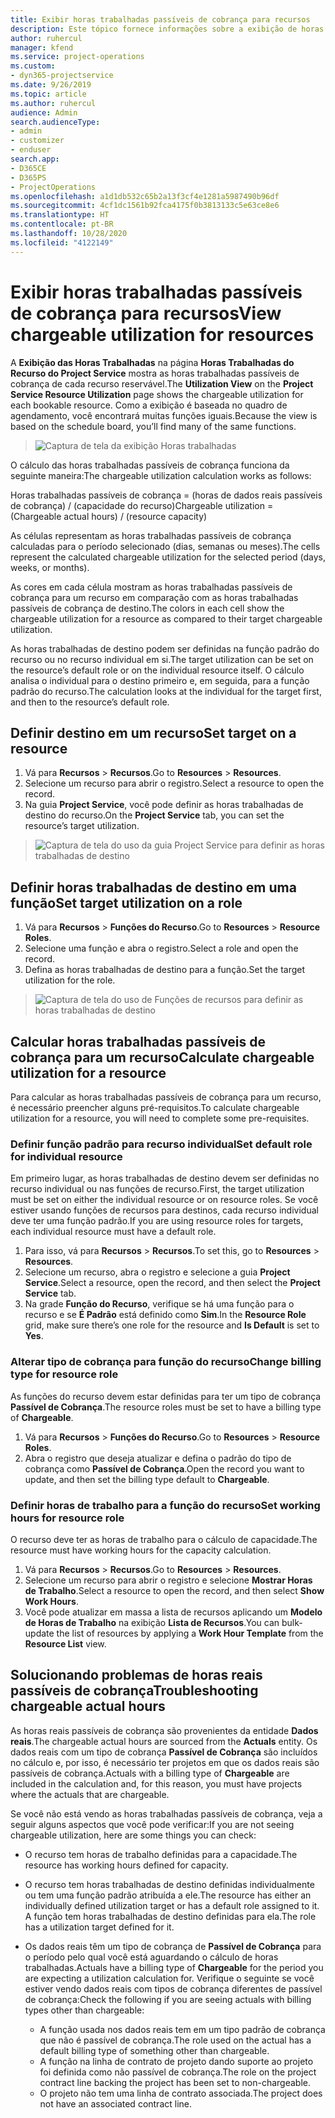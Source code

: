 ```yaml
---
title: Exibir horas trabalhadas passíveis de cobrança para recursos
description: Este tópico fornece informações sobre a exibição de horas trabalhadas do recurso.
author: ruhercul
manager: kfend
ms.service: project-operations
ms.custom:
- dyn365-projectservice
ms.date: 9/26/2019
ms.topic: article
ms.author: ruhercul
audience: Admin
search.audienceType:
- admin
- customizer
- enduser
search.app:
- D365CE
- D365PS
- ProjectOperations
ms.openlocfilehash: a1d1db532c65b2a13f3cf4e1281a5987490b96df
ms.sourcegitcommit: 4cf1dc1561b92fca4175f0b3813133c5e63ce8e6
ms.translationtype: HT
ms.contentlocale: pt-BR
ms.lasthandoff: 10/28/2020
ms.locfileid: "4122149"
---
```

# <a name="view-chargeable-utilization-for-resources"></a><span data-ttu-id="5a26c-103">Exibir horas trabalhadas passíveis de cobrança para recursos</span><span class="sxs-lookup"><span data-stu-id="5a26c-103">View chargeable utilization for resources</span></span>
 
<span data-ttu-id="5a26c-104">A **Exibição das Horas Trabalhadas** na página **Horas Trabalhadas do Recurso do Project Service** mostra as horas trabalhadas passíveis de cobrança de cada recurso reservável.</span><span class="sxs-lookup"><span data-stu-id="5a26c-104">The **Utilization View** on the **Project Service Resource Utilization** page shows the chargeable utilization for each bookable resource.</span></span> <span data-ttu-id="5a26c-105">Como a exibição é baseada no quadro de agendamento, você encontrará muitas funções iguais.</span><span class="sxs-lookup"><span data-stu-id="5a26c-105">Because the view is based on the schedule board, you’ll find many of the same functions.</span></span>

> ![Captura de tela da exibição Horas trabalhadas](media/FAQ-utilization-1.png)
 

<span data-ttu-id="5a26c-107">O cálculo das horas trabalhadas passíveis de cobrança funciona da seguinte maneira:</span><span class="sxs-lookup"><span data-stu-id="5a26c-107">The chargeable utilization calculation works as follows:</span></span>

   <span data-ttu-id="5a26c-108">Horas trabalhadas passíveis de cobrança = (horas de dados reais passíveis de cobrança) / (capacidade do recurso)</span><span class="sxs-lookup"><span data-stu-id="5a26c-108">Chargeable utilization = (Chargeable actual hours) / (resource capacity)</span></span>

<span data-ttu-id="5a26c-109">As células representam as horas trabalhadas passíveis de cobrança calculadas para o período selecionado (dias, semanas ou meses).</span><span class="sxs-lookup"><span data-stu-id="5a26c-109">The cells represent the calculated chargeable utilization for the selected period (days, weeks, or months).</span></span>

<span data-ttu-id="5a26c-110">As cores em cada célula mostram as horas trabalhadas passíveis de cobrança para um recurso em comparação com as horas trabalhadas passíveis de cobrança de destino.</span><span class="sxs-lookup"><span data-stu-id="5a26c-110">The colors in each cell show the chargeable utilization for a resource as compared to their target chargeable utilization.</span></span> 

<span data-ttu-id="5a26c-111">As horas trabalhadas de destino podem ser definidas na função padrão do recurso ou no recurso individual em si.</span><span class="sxs-lookup"><span data-stu-id="5a26c-111">The target utilization can be set on the resource’s default role or on the individual resource itself.</span></span> <span data-ttu-id="5a26c-112">O cálculo analisa o individual para o destino primeiro e, em seguida, para a função padrão do recurso.</span><span class="sxs-lookup"><span data-stu-id="5a26c-112">The calculation looks at the individual for the target first, and then to the resource’s default role.</span></span>

## <a name="set-target-on-a-resource"></a><span data-ttu-id="5a26c-113">Definir destino em um recurso</span><span class="sxs-lookup"><span data-stu-id="5a26c-113">Set target on a resource</span></span>

1. <span data-ttu-id="5a26c-114">Vá para **Recursos** \> **Recursos**.</span><span class="sxs-lookup"><span data-stu-id="5a26c-114">Go to **Resources** \> **Resources**.</span></span> 
2. <span data-ttu-id="5a26c-115">Selecione um recurso para abrir o registro.</span><span class="sxs-lookup"><span data-stu-id="5a26c-115">Select a resource to open the record.</span></span> 
3. <span data-ttu-id="5a26c-116">Na guia **Project Service**, você pode definir as horas trabalhadas de destino do recurso.</span><span class="sxs-lookup"><span data-stu-id="5a26c-116">On the **Project Service** tab, you can set the resource’s target utilization.</span></span>

> ![Captura de tela do uso da guia Project Service para definir as horas trabalhadas de destino](media/FAQ-utilization-2.png)
 
## <a name="set-target-utilization-on-a-role"></a><span data-ttu-id="5a26c-118">Definir horas trabalhadas de destino em uma função</span><span class="sxs-lookup"><span data-stu-id="5a26c-118">Set target utilization on a role</span></span>

1. <span data-ttu-id="5a26c-119">Vá para **Recursos** \> **Funções do Recurso**.</span><span class="sxs-lookup"><span data-stu-id="5a26c-119">Go to **Resources** \> **Resource Roles**.</span></span> 
2. <span data-ttu-id="5a26c-120">Selecione uma função e abra o registro.</span><span class="sxs-lookup"><span data-stu-id="5a26c-120">Select a role and open the record.</span></span> 
3. <span data-ttu-id="5a26c-121">Defina as horas trabalhadas de destino para a função.</span><span class="sxs-lookup"><span data-stu-id="5a26c-121">Set the target utilization for the role.</span></span>

> ![Captura de tela do uso de Funções de recursos para definir as horas trabalhadas de destino](media/FAQ-utilization-3.png)
 
## <a name="calculate-chargeable-utilization-for-a-resource"></a><span data-ttu-id="5a26c-123">Calcular horas trabalhadas passíveis de cobrança para um recurso</span><span class="sxs-lookup"><span data-stu-id="5a26c-123">Calculate chargeable utilization for a resource</span></span>

<span data-ttu-id="5a26c-124">Para calcular as horas trabalhadas passíveis de cobrança para um recurso, é necessário preencher alguns pré-requisitos.</span><span class="sxs-lookup"><span data-stu-id="5a26c-124">To calculate chargeable utilization for a resource, you will need to complete some pre-requisites.</span></span> 

### <a name="set-default-role-for-individual-resource"></a><span data-ttu-id="5a26c-125">Definir função padrão para recurso individual</span><span class="sxs-lookup"><span data-stu-id="5a26c-125">Set default role for individual resource</span></span>

<span data-ttu-id="5a26c-126">Em primeiro lugar, as horas trabalhadas de destino devem ser definidas no recurso individual ou nas funções de recurso.</span><span class="sxs-lookup"><span data-stu-id="5a26c-126">First, the target utilization must be set on either the individual resource or on resource roles.</span></span> <span data-ttu-id="5a26c-127">Se você estiver usando funções de recursos para destinos, cada recurso individual deve ter uma função padrão.</span><span class="sxs-lookup"><span data-stu-id="5a26c-127">If you are using resource roles for targets, each individual resource must have a default role.</span></span> 

1. <span data-ttu-id="5a26c-128">Para isso, vá para **Recursos** \> **Recursos**.</span><span class="sxs-lookup"><span data-stu-id="5a26c-128">To set this, go to **Resources** \> **Resources**.</span></span> 
2. <span data-ttu-id="5a26c-129">Selecione um recurso, abra o registro e selecione a guia **Project Service**.</span><span class="sxs-lookup"><span data-stu-id="5a26c-129">Select a resource, open the record, and then select the **Project Service** tab.</span></span> 
3. <span data-ttu-id="5a26c-130">Na grade **Função do Recurso**, verifique se há uma função para o recurso e se **É Padrão** está definido como **Sim**.</span><span class="sxs-lookup"><span data-stu-id="5a26c-130">In the **Resource Role** grid, make sure there’s one role for the resource and **Is Default** is set to **Yes**.</span></span>
 
### <a name="change-billing-type-for-resource-role"></a><span data-ttu-id="5a26c-131">Alterar tipo de cobrança para função do recurso</span><span class="sxs-lookup"><span data-stu-id="5a26c-131">Change billing type for resource role</span></span>

<span data-ttu-id="5a26c-132">As funções do recurso devem estar definidas para ter um tipo de cobrança **Passível de Cobrança**.</span><span class="sxs-lookup"><span data-stu-id="5a26c-132">The resource roles must be set to have a billing type of **Chargeable**.</span></span> 

1. <span data-ttu-id="5a26c-133">Vá para **Recursos** \> **Funções do Recurso**.</span><span class="sxs-lookup"><span data-stu-id="5a26c-133">Go to **Resources** \> **Resource Roles**.</span></span> 
2. <span data-ttu-id="5a26c-134">Abra o registro que deseja atualizar e defina o padrão do tipo de cobrança como **Passível de Cobrança**.</span><span class="sxs-lookup"><span data-stu-id="5a26c-134">Open the record you want to update, and then set the billing type default to **Chargeable**.</span></span>

### <a name="set-working-hours-for-resource-role"></a><span data-ttu-id="5a26c-135">Definir horas de trabalho para a função do recurso</span><span class="sxs-lookup"><span data-stu-id="5a26c-135">Set working hours for resource role</span></span>
 
<span data-ttu-id="5a26c-136">O recurso deve ter as horas de trabalho para o cálculo de capacidade.</span><span class="sxs-lookup"><span data-stu-id="5a26c-136">The resource must have working hours for the capacity calculation.</span></span> 

1. <span data-ttu-id="5a26c-137">Vá para **Recursos** \> **Recursos**.</span><span class="sxs-lookup"><span data-stu-id="5a26c-137">Go to **Resources** \> **Resources**.</span></span> 
2. <span data-ttu-id="5a26c-138">Selecione um recurso para abrir o registro e selecione **Mostrar Horas de Trabalho**.</span><span class="sxs-lookup"><span data-stu-id="5a26c-138">Select a resource to open the record, and then select **Show Work Hours**.</span></span> 
3. <span data-ttu-id="5a26c-139">Você pode atualizar em massa a lista de recursos aplicando um **Modelo de Horas de Trabalho** na exibição **Lista de Recursos**.</span><span class="sxs-lookup"><span data-stu-id="5a26c-139">You can bulk-update the list of resources by applying a **Work Hour Template** from the **Resource List** view.</span></span>

## <a name="troubleshooting-chargeable-actual-hours"></a><span data-ttu-id="5a26c-140">Solucionando problemas de horas reais passíveis de cobrança</span><span class="sxs-lookup"><span data-stu-id="5a26c-140">Troubleshooting chargeable actual hours</span></span>

<span data-ttu-id="5a26c-141">As horas reais passíveis de cobrança são provenientes da entidade **Dados reais**.</span><span class="sxs-lookup"><span data-stu-id="5a26c-141">The chargeable actual hours are sourced from the **Actuals** entity.</span></span> <span data-ttu-id="5a26c-142">Os dados reais com um tipo de cobrança **Passível de Cobrança** são incluídos no cálculo e, por isso, é necessário ter projetos em que os dados reais são passíveis de cobrança.</span><span class="sxs-lookup"><span data-stu-id="5a26c-142">Actuals with a billing type of **Chargeable** are included in the calculation and, for this reason, you must have projects where the actuals that are chargeable.</span></span>

<span data-ttu-id="5a26c-143">Se você não está vendo as horas trabalhadas passíveis de cobrança, veja a seguir alguns aspectos que você pode verificar:</span><span class="sxs-lookup"><span data-stu-id="5a26c-143">If you are not seeing chargeable utilization, here are some things you can check:</span></span>

- <span data-ttu-id="5a26c-144">O recurso tem horas de trabalho definidas para a capacidade.</span><span class="sxs-lookup"><span data-stu-id="5a26c-144">The resource has working hours defined for capacity.</span></span>
- <span data-ttu-id="5a26c-145">O recurso tem horas trabalhadas de destino definidas individualmente ou tem uma função padrão atribuída a ele.</span><span class="sxs-lookup"><span data-stu-id="5a26c-145">The resource has either an individually defined utilization target or has a default role assigned to it.</span></span> <span data-ttu-id="5a26c-146">A função tem horas trabalhadas de destino definidas para ela.</span><span class="sxs-lookup"><span data-stu-id="5a26c-146">The role has a utilization target defined for it.</span></span>
- <span data-ttu-id="5a26c-147">Os dados reais têm um tipo de cobrança de **Passível de Cobrança** para o período pelo qual você está aguardando o cálculo de horas trabalhadas.</span><span class="sxs-lookup"><span data-stu-id="5a26c-147">Actuals have a billing type of **Chargeable** for the period you are expecting a utilization calculation for.</span></span> <span data-ttu-id="5a26c-148">Verifique o seguinte se você estiver vendo dados reais com tipos de cobrança diferentes de passível de cobrança:</span><span class="sxs-lookup"><span data-stu-id="5a26c-148">Check the following if you are seeing actuals with billing types other than chargeable:</span></span>

  - <span data-ttu-id="5a26c-149">A função usada nos dados reais tem em um tipo padrão de cobrança que não é passível de cobrança.</span><span class="sxs-lookup"><span data-stu-id="5a26c-149">The role used on the actual has a default billing type of something other than chargeable.</span></span>
  - <span data-ttu-id="5a26c-150">A função na linha de contrato de projeto dando suporte ao projeto foi definida como não passível de cobrança.</span><span class="sxs-lookup"><span data-stu-id="5a26c-150">The role on the project contract line backing the project has been set to non-chargeable.</span></span>
  - <span data-ttu-id="5a26c-151">O projeto não tem uma linha de contrato associada.</span><span class="sxs-lookup"><span data-stu-id="5a26c-151">The project does not have an associated contract line.</span></span>

